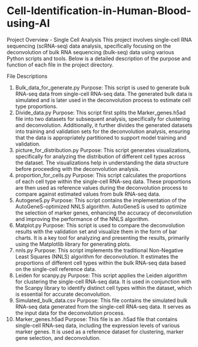 # Cell-Identification-in-Human-Blood-using-AI
Project Overview - Single Cell Analysis
This project involves single-cell RNA sequencing (scRNA-seq) data analysis, specifically focusing on the deconvolution of bulk RNA sequencing (bulk-seq) data using various Python scripts and tools. Below is a detailed description of the purpose and function of each file in the project directory.

File Descriptions
1. Bulk_data_for_generate.py
Purpose: This script is used to generate bulk RNA-seq data from single-cell RNA-seq data. The generated bulk data is simulated and is later used in the deconvolution process to estimate cell type proportions.
2. Divide_data.py
Purpose: This script first splits the Marker_genes.h5ad file into two datasets for subsequent analysis, specifically for clustering and deconvolution. Additionally, it further divides the generated datasets into training and validation sets for the deconvolution analysis, ensuring that the data is appropriately partitioned to support model training and validation.
3. picture_for_distribution.py
Purpose: This script generates visualizations, specifically for analyzing the distribution of different cell types across the dataset. The visualizations help in understanding the data structure before proceeding with the deconvolution analysis.
4. proportion_for_cells.py
Purpose: This script calculates the proportions of each cell type within the single-cell RNA-seq data. These proportions are then used as reference values during the deconvolution process to compare against estimated values from bulk RNA-seq data.
5. AutogeneS.py
Purpose: This script contains the implementation of the AutoGeneS-optimized NNLS algorithm. AutoGeneS is used to optimize the selection of marker genes, enhancing the accuracy of deconvolution and improving the performance of the NNLS algorithm.
6. Matplot.py
Purpose: This script is used to compare the deconvolution results with the validation set and visualize them in the form of bar charts. It is a key tool for analyzing and presenting the results, primarily using the Matplotlib library for generating plots.
7. nnls.py
Purpose: This script implements the traditional Non-Negative Least Squares (NNLS) algorithm for deconvolution. It estimates the proportions of different cell types within the bulk RNA-seq data based on the single-cell reference data.
8. Leiden for scanpy.py
Purpose: This script applies the Leiden algorithm for clustering the single-cell RNA-seq data. It is used in conjunction with the Scanpy library to identify distinct cell types within the dataset, which is essential for accurate deconvolution.
9. Simulated_bulk_data.csv
Purpose: This file contains the simulated bulk RNA-seq data generated from the single-cell RNA-seq data. It serves as the input data for the deconvolution process.
10. Marker_genes.h5ad
Purpose: This file is an .h5ad file that contains single-cell RNA-seq data, including the expression levels of various marker genes. It is used as a reference dataset for clustering, marker gene selection, and deconvolution.
